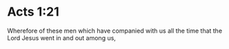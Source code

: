 # Acts 1:21

Wherefore of these men which have companied with us all the time that the Lord Jesus went in and out among us,